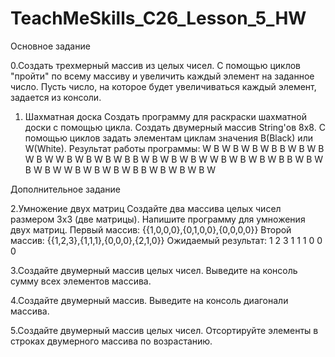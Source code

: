 # TeachMeSkills_C26_Lesson_5_HW

Основное задание

0.Создать трехмерный массив из целых чисел.
С помощью циклов "пройти" по всему массиву и увеличить каждый
элемент на заданное число. Пусть число, на которое будет
увеличиваться каждый элемент, задается из консоли.

1. Шахматная доска
Создать программу для раскраски шахматной доски с помощью цикла.
Создать двумерный массив String'ов 8х8. С помощью циклов задать
элементам циклам значения B(Black) или W(White). Результат работы
программы:
W B W B W B W B
B W B W B W B W
W B W B W B W B
B W B W B W B W
W B W B W B W B
B W B W B W B W
W B W B W B W B
B W B W B W B W

Дополнительное задание

2.Умножение двух матриц
Создайте два массива целых чисел размером 3х3 (две матрицы).
Напишите программу для умножения двух матриц.
Первый массив: {{1,0,0,0},{0,1,0,0},{0,0,0,0}}
Второй массив: {{1,2,3},{1,1,1},{0,0,0},{2,1,0}}
Ожидаемый результат: 1 2 3 1 1 1 0 0 0

3.Создайте двумерный массив целых чисел. Выведите на консоль сумму
    всех элементов массива.
	
4.Создайте двумерный массив. Выведите на консоль диагонали массива.
	
5.Создайте двумерный массив целых чисел. Отсортируйте элементы в
строках двумерного массива по возрастанию.